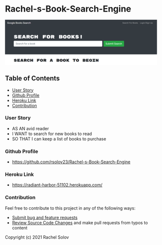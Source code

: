 # Rachel-s-Book-Search-Engine

![A screenshot of the web page](./client/public/images/screenshot.png)

## **Table of Contents**

- [User Story](#user-story)
- [Github Profile](#github-profile)
- [Heroku Link](#heroku-link)
- [Contribution](#contribution)

### **User Story**

- AS AN avid reader
- I WANT to search for new books to read
- SO THAT I can keep a list of books to purchase

### **Github Profile**

- https://github.com/rsolov23/Rachel-s-Book-Search-Engine

### **Heroku Link**

- https://radiant-harbor-51102.herokuapp.com/

### **Contribution**

Feel free to contribute to this project in any of the following ways:

- [Submit bug and feature requests](https://github.com/rsolov23/Rachel-s-Book-Search-Engine/issues)
- [Review Source Code Changes](https://github.com/rsolov23/Rachel-s-Book-Search-Engine/pulls) and make pull requests from typos to content

Copyright (c) 2021 Rachel Solov

